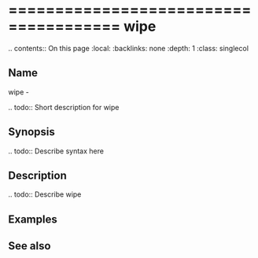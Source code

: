 

======================================
wipe
======================================

.. contents:: On this page
    :local:
    :backlinks: none
    :depth: 1
    :class: singlecol

Name
----
wipe - 

.. todo::
    Short description for wipe

Synopsis
--------
.. todo::
   Describe syntax here

Description
-----------
.. todo::
    Describe wipe

Examples
--------

See also
--------

